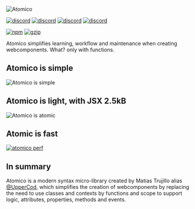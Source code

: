 ![Atomico](https://raw.githubusercontent.com/atomicojs/atomico/brand/logo-header.svg)

[![discord](https://i.ibb.co/hyrTp0W/discord.png)](https://discord.gg/7z3rNhmkNE)
[![discord](https://i.ibb.co/6vRKCcS/twitter.png)](https://twitter.com/atomicojs)
[![discord](https://i.ibb.co/cwsMXmV/doc.png)](https://atomico.gitbook.io/doc/)
[![discord](https://i.ibb.co/mvCFKMN/doc.png)](https://webcomponents.dev/edit/collection/F7dm6YnMEDRtAl57RTXU/d6E4w07fsQbb0CelYQac)

[![npm](https://badgen.net/npm/v/atomico)](http://npmjs.com/atomico)
[![gzip](https://badgen.net/bundlephobia/minzip/atomico)](https://bundlephobia.com/result?p=atomico)

Atomico simplifies learning, workflow and maintenance when creating webcomponents. What? only with functions.

## Atomico is simple

![Atomico is simple](https://i.ibb.co/nQtpxb4/Grupo-22.png)

## Atomico is light, with JSX 2.5kB

![Atomico is atomic](https://i.ibb.co/M9nCbk3/Grupo-16.png)

## Atomic is fast

[![atomico perf](https://i.ibb.co/3vc0JwN/Grupo-23.png)](https://webcomponents.dev/blog/all-the-ways-to-make-a-web-component/#performance)

## In summary

Atomico is a modern syntax micro-library created by Matias Trujillo alias [@UpperCod](https://github.com/uppercod), which simplifies the creation of webcomponents by replacing the need to use classes and contexts by functions and scope to support logic, attributes, properties, methods and events.
